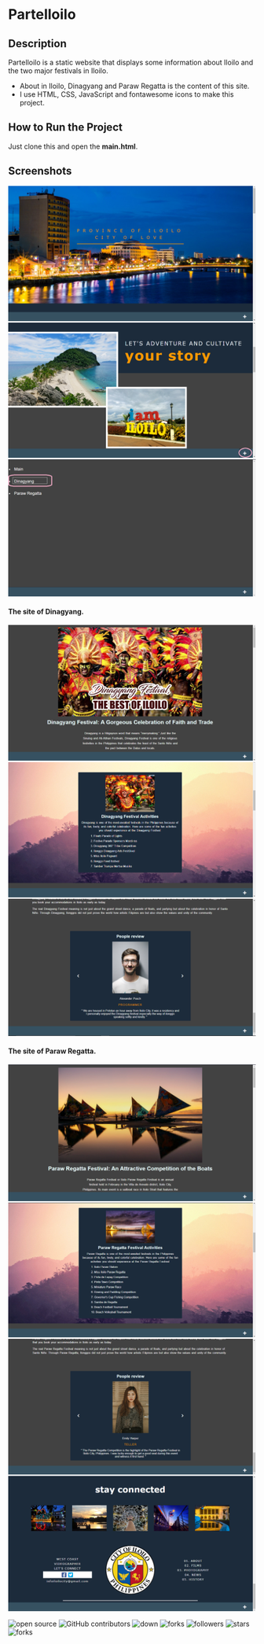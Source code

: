 # ParteIloilo

## Description
ParteIloilo is a static website that displays some information about Iloilo and the two major festivals in Iloilo.

- About in Iloilo, Dinagyang and Paraw Regatta is the content of this site.
- I use HTML, CSS, JavaScript and fontawesome icons to make this project.

## How to Run the Project
Just clone this and open the **main.html**.

## Screenshots
![none](screenshots/1.png?raw=true)
![none](screenshots/2.png?raw=true) 
![none](screenshots/3.png?raw=true)
#### The site of Dinagyang.
![none](screenshots/4.png?raw=true)
![none](screenshots/5.png?raw=true) 
![none](screenshots/6.png?raw=true)
#### The site of Paraw Regatta.
![none](screenshots/7.png?raw=true)
![none](screenshots/8.png?raw=true) 
![none](screenshots/9.png?raw=true)
![none](screenshots/10.png?raw=true)

![open source](https://img.shields.io/badge/Open%20Source-%F0%9F%92%9A-white)
![GitHub contributors](https://img.shields.io/github/contributors/Llanz-dev/ParteIloilo)
![down](https://img.shields.io/github/downloads/Llanz-dev/ParteIloilo/total)
![forks](https://img.shields.io/github/last-commit/Llanz-dev/ParteIloilo)
![followers](https://img.shields.io/github/followers/Llanz-dev?style=social)
![stars](https://img.shields.io/github/stars/Llanz-dev?style=social)
![forks](https://img.shields.io/github/forks/Llanz-dev/ParteIloilo?style=social)

